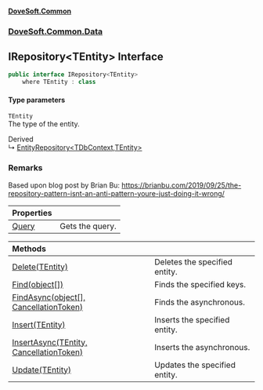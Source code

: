 #### [DoveSoft.Common](readme.md 'readme')
### [DoveSoft.Common.Data](DoveSoft_Common_Data.md 'DoveSoft.Common.Data')
## IRepository&lt;TEntity&gt; Interface
```csharp
public interface IRepository<TEntity>
    where TEntity : class
```
#### Type parameters
<a name='DoveSoft_Common_Data_IRepository_TEntity__TEntity'></a>
`TEntity`  
The type of the entity.
  

Derived  
&#8627; [EntityRepository&lt;TDbContext,TEntity&gt;](EntityRepository_TDbContext_TEntity_.md 'DoveSoft.Common.Data.EntityRepository&lt;TDbContext,TEntity&gt;')  
### Remarks
Based upon blog post by Brian Bu: https://brianbu.com/2019/09/25/the-repository-pattern-isnt-an-anti-pattern-youre-just-doing-it-wrong/  

| Properties | |
| :--- | :--- |
| [Query](IRepository_TEntity__Query.md 'DoveSoft.Common.Data.IRepository&lt;TEntity&gt;.Query') | Gets the query.<br/> |

| Methods | |
| :--- | :--- |
| [Delete(TEntity)](IRepository_TEntity__Delete_gfVt+P3RUlXjYWg_cd7Rww.md 'DoveSoft.Common.Data.IRepository&lt;TEntity&gt;.Delete(TEntity)') | Deletes the specified entity.<br/> |
| [Find(object[])](IRepository_TEntity__Find_Grj1kFWqc2YqSBs+AMltdQ.md 'DoveSoft.Common.Data.IRepository&lt;TEntity&gt;.Find(object[])') | Finds the specified keys.<br/> |
| [FindAsync(object[], CancellationToken)](IRepository_TEntity__FindAsync_D161pBIi_E4YfuaLUC5cCQ.md 'DoveSoft.Common.Data.IRepository&lt;TEntity&gt;.FindAsync(object[], System.Threading.CancellationToken)') | Finds the asynchronous.<br/> |
| [Insert(TEntity)](IRepository_TEntity__Insert_YHlf8OoX9oAxwpB_njLNMw.md 'DoveSoft.Common.Data.IRepository&lt;TEntity&gt;.Insert(TEntity)') | Inserts the specified entity.<br/> |
| [InsertAsync(TEntity, CancellationToken)](IRepository_TEntity__InsertAsync_QAUyPgGasGNFPmQPj1mK2g.md 'DoveSoft.Common.Data.IRepository&lt;TEntity&gt;.InsertAsync(TEntity, System.Threading.CancellationToken)') | Inserts the asynchronous.<br/> |
| [Update(TEntity)](IRepository_TEntity__Update_K7RzRa8V0byGBfAcu1BUDw.md 'DoveSoft.Common.Data.IRepository&lt;TEntity&gt;.Update(TEntity)') | Updates the specified entity.<br/> |
